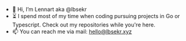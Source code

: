 - 👋 Hi, I’m Lennart aka @lbsekr
- ⏳ I spend most of my time when coding pursuing projects in Go or Typescript. Check out my repositories while you're here.
- 📫 You can reach me via mail: hello@lbsekr.xyz
